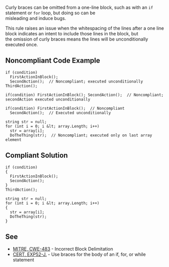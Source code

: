 
Curly braces can be omitted from a one-line block, such as with an `if` statement or `for` loop, but doing so can be<br>misleading and induce bugs.

This rule raises an issue when the whitespacing of the lines after a one line block indicates an intent to include those lines in the block, but<br>the omission of curly braces means the lines will be unconditionally executed once.

## Noncompliant Code Example


    if (condition)
      FirstActionInBlock();
      SecondAction();  // Noncompliant; executed unconditionally
    ThirdAction();
    
    if(condition) FirstActionInBlock(); SecondAction();  // Noncompliant; secondAction executed unconditionally
    
    if(condition) FirstActionInBlock();  // Noncompliant
      SecondAction();  // Executed unconditionally
    
    string str = null;
    for (int i = 0; i &lt; array.Length; i++)
      str = array[i];
      DoTheThing(str);  // Noncompliant; executed only on last array element


## Compliant Solution


    if (condition)
    {
      FirstActionInBlock();
      SecondAction();
    }
    ThirdAction();
    
    string str = null;
    for (int i = 0; i &lt; array.Length; i++)
    {
      str = array[i];
      DoTheThing(str);
    }


## See

- [MITRE, CWE-483](http://cwe.mitre.org/data/definitions/483.html) - Incorrect Block Delimitation
- [CERT, EXP52-J.](https://www.securecoding.cert.org/confluence/x/3wHEAw) - Use braces for the body of an if, for, or while statement<br>

